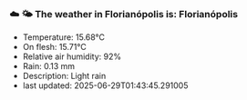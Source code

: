 ### ☁️ 🌤️  The weather in Florianópolis is: Florianópolis

- Temperature: 15.68°C
- On flesh: 15.71°C
- Relative air humidity: 92%
- Rain: 0.13 mm
- Description: Light rain
- last updated: 2025-06-29T01:43:45.291005
